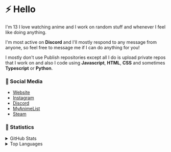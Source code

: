 # ⚡ Hello
I'm 13 I love watching anime and I work on random stuff and whenever I feel like doing anything.

I'm most active on **Discord** and I'll mostly respond to any message from anyone, so feel free to message me if I can do anything for you!

I mostly don't use Publish repositories except all I do is upload private repos that I work on and also I code using **Javascript**, **HTML**, **CSS** and sometimes **Typescript** or **Python**.

### 📱 Social Media
- [Website](https://codekant.github.io)
- [Instagram](https://instagram.com/kantwho)
- [Discord](https://discord.gg/DFpvmnRp6U)
- [MyAnimeList](https://myanimelist.net/profile/kantmal)
- [Steam](https://steamcommunity.com/id/kantplaygames/)

### 💾 Statistics
<details>
  <summary>GitHub Stats</summary>
  <a href="//github.com/codekant"><img src="https://github-readme-stats.vercel.app/api?username=codekant&show_icons=true&hide_border=true&theme=midnight-purple" title="codekant's Github stats"></a>
  <br>
</details>
<details>
  <summary>Top Languages</summary>
  <a href="//github.com/codekant"><img src="https://github-readme-stats.vercel.app/api/top-langs/?username=codekant&layout=compact&theme=midnight-purple" title="codekant's Top languages"></a>
</details>
